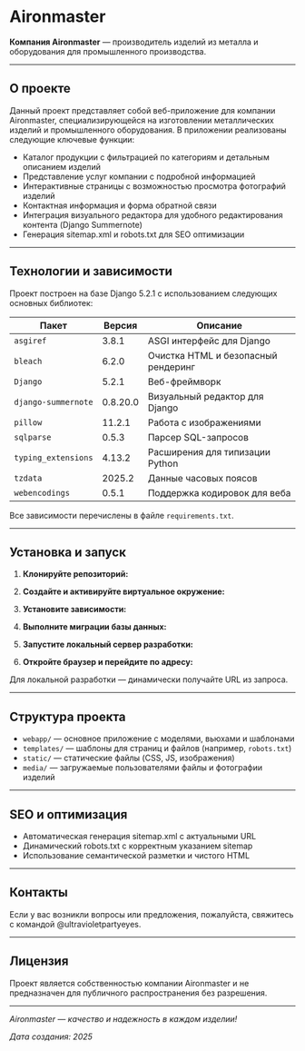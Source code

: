 # Aironmaster

**Компания Aironmaster** — производитель изделий из металла и оборудования для промышленного производства.

---

## О проекте

Данный проект представляет собой веб-приложение для компании Aironmaster, специализирующейся на изготовлении металлических изделий и промышленного оборудования. В приложении реализованы следующие ключевые функции:

- Каталог продукции с фильтрацией по категориям и детальным описанием изделий  
- Представление услуг компании с подробной информацией  
- Интерактивные страницы с возможностью просмотра фотографий изделий  
- Контактная информация и форма обратной связи  
- Интеграция визуального редактора для удобного редактирования контента (Django Summernote)  
- Генерация sitemap.xml и robots.txt для SEO оптимизации  

---

## Технологии и зависимости

Проект построен на базе Django 5.2.1 с использованием следующих основных библиотек:

| Пакет            | Версия    | Описание                            |
|------------------|-----------|-----------------------------------|
| `asgiref`        | 3.8.1     | ASGI интерфейс для Django          |
| `bleach`         | 6.2.0     | Очистка HTML и безопасный рендеринг|
| `Django`         | 5.2.1     | Веб-фреймворк                     |
| `django-summernote` | 0.8.20.0 | Визуальный редактор для Django    |
| `pillow`         | 11.2.1    | Работа с изображениями             |
| `sqlparse`       | 0.5.3     | Парсер SQL-запросов                |
| `typing_extensions` | 4.13.2  | Расширения для типизации Python    |
| `tzdata`         | 2025.2    | Данные часовых поясов              |
| `webencodings`   | 0.5.1     | Поддержка кодировок для веба       |

Все зависимости перечислены в файле `requirements.txt`.

---

## Установка и запуск

1. **Клонируйте репозиторий:**


2. **Создайте и активируйте виртуальное окружение:**


3. **Установите зависимости:**


4. **Выполните миграции базы данных:**


5. **Запустите локальный сервер разработки:**


6. **Откройте браузер и перейдите по адресу:**


Для локальной разработки — динамически получайте URL из запроса.

---

## Структура проекта

- `webapp/` — основное приложение с моделями, вьюхами и шаблонами  
- `templates/` — шаблоны для страниц и файлов (например, `robots.txt`)  
- `static/` — статические файлы (CSS, JS, изображения)  
- `media/` — загружаемые пользователями файлы и фотографии изделий  

---

## SEO и оптимизация

- Автоматическая генерация sitemap.xml с актуальными URL  
- Динамический robots.txt с корректным указанием sitemap  
- Использование семантической разметки и чистого HTML  

---

## Контакты

Если у вас возникли вопросы или предложения, пожалуйста, свяжитесь с командой @ultravioletpartyeyes.

---

## Лицензия

Проект является собственностью компании Aironmaster и не предназначен для публичного распространения без разрешения.

---

*Aironmaster — качество и надежность в каждом изделии!*

*Дата создания: 2025*
